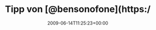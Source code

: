 ---
retweeted: false
source: <a href="http://twitter.com" rel="nofollow">Twitter Web Client</a>
entities:
  hashtags: []
  symbols: []
  user_mentions: []
  urls: []
display_text_range:
- '0'
- '106'
favorite_count: '0'
id_str: '2164274565'
truncated: false
retweet_count: '0'
id: '2164274565'
created_at: Sun Jun 14 11:25:23 +0000 2009
favorited: false
full_text: 'Tipp von [@bensonofone](https://twitter.com/bensonofone) zur sonntäglichen
  Nachmittagsuntermalung: http://www.downloadfestival.co.uk/webcast/'
lang: de
tags:
- pesos:twitter
date: '2009-06-14T11:25:23+00:00'
src: https://twitter.com/bascht/status/2164274565
original_url: https://twitter.com/bascht/status/2164274565
type: twitter_tweet
text: 'Tipp von [@bensonofone](https://twitter.com/bensonofone) zur sonntäglichen
  Nachmittagsuntermalung: http://www.downloadfestival.co.uk/webcast/'
title: Tipp von [@bensonofone](https:/

---